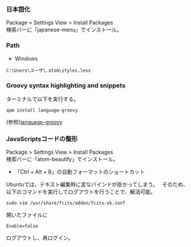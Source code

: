 ### 日本語化
Package > Settings View > Install Packages  
検索バーに「japanese-menu」でインストール。

### Path

* Windows
```
C:\Users\ユーザ\.atom\styles.less
```
### Groovy syntax highlighting and snippets
ターミナルで以下を実行する。

```shell
apm install language-groovy
```
(参照)[language-groovy](https://atom.io/packages/language-groovy)

### JavaScriptsコードの整形
Package > Settings View > Install Packages  
検索バーに「atom-beautify」でインストール。

* 「Ctrl + Alt + B」の自動フォーマットのショートカット

Ubuntuでは、テキスト編集時に変なバインドが掛かってしまう。  
そのため、以下のコマンドを実行してログアウトを行うことで、解消可能。

```
sudo vim /usr/share/fcitx/addon/fcitx-vk.conf 
```

開いたファイルに
```
Enable=false 
```

ログアウトし、再ログイン。
